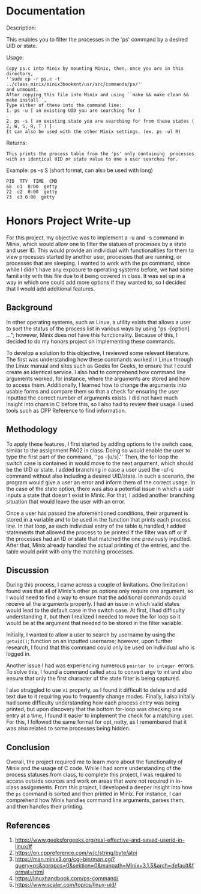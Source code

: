 # Documentation

  Description: 

   This enables you to filter the processes in the 'ps' command by a desired UID or state.
    
  Usage:

    Copy ps.c into Minix by mounting Minix, then, once you are in this directory,
    ''sudo cp -r ps.c -t ../class_minix/minix3bookmnt/usr/src/commands/ps/'' 
    and unmount.
    After copying this file into Minix and using ``make && make clean && make install``,
    Type either of these into the command line:
    1. ps -u [ an existing UID you are searching for ]
    
    2. ps -s [ an existing state you are searching for from these states ( Z, W, S, R, T ) ]
    It can also be used with the other Minix settings. (ex. ps -ul R)

    
  Returns:
  
    This prints the process table from the 'ps' only containing  processes with an identical UID or state value to one a user searches for.

  Example:
    ps -s S (short format, can also be used with long)
    
    PID  TTY  TIME  CMD
    68  c1  0:00  getty
    72  c2  0:00  getty
    73  c3 0:00  getty


    
    
# Honors Project Write-up

  For this project, my objective was to implement a -u and -s command in Minix, which would allow one to filter the statues of processes by a state and user ID. This would provide an individual with functionalities for them to view processes started by another user, processes that are running, or processes that are sleeping. I wanted to work with the ps command, since while I didn't have any exposure to operating systems before, we had some familiarity with this file due to it being covered in class. It was set up in a way in which one could add more options if they wanted to, so I decided that I would add additional features.

  ## Background

  In other operating systems, such as Linux, a utility exists that allows a user to sort the status of the process list in various ways by using "ps -[option] ..."; however, Minix does not have this functionality. Because of this, I decided to do my honors project on implementing these commands.
  
  To develop a solution to this objective, I reviewed some relevant literature. The first was understanding how these commands worked in Linux through the Linux manual and sites such as Geeks for Geeks, to ensure that I could create an identical service. I also had to comprehend how command line arguments worked, for instance, where the arguments are stored and how to access them. Additionally, I learned how to change the arguments into usable forms and compare them so that a check for ensuring the user inputted the correct number of arguments exists. 
  I did not have much insight into chars in C before this, so I also had to review their usage. I used tools such as CPP Reference to find information.
  
  ## Methodology
  To apply these features, I first started by adding options to the switch case, similar to the assignment PA02 in class. Doing so would enable the user to type the first part of the command, ''ps -[u/s].'' Then, the for loop the switch case is contained in would move to the next argument, which should be the UID or state. I added branching in case a user used the -u/-s command without also including a desired UID/state. In such a scenario, the program would give a user an error and inform them of the correct usage. In the case of the state option, there was also a potential issue in which a user inputs a state that doesn't exist in Minix. For that, I added another branching situation that would leave the user with an error.
  
  Once a user has passed the aforementioned conditions, their argument is stored in a variable and to be used in the function that prints each process line. In that loop, as each individual entry of the table is handled, I added statements that allowed the process to be printed if the filter was off or if the processes had an ID or state that matched the one previously inputted. After that, Minix already handled the actual printing of the entries, and the table would print with only the matching processes.

  ## Discussion
   During this process, I came across a couple of limitations. One limitation I found was that all of Minix's other ps options only require one argument, so I would need to find a way to ensure that the additional commands could receive all the arguments properly. I had an issue in which valid states would lead to the default case in the switch case. At first, I had difficulty understanding it, but then I realized I needed to move the for loop so it would be at the argument that needed to be stored in the filter variable.

  Initially, I wanted to allow a user to search by username by using the ``getuid()``; function on an inputted username; however, upon further research, I found that this command could only be used on individual who is logged in.
    
  Another issue I had was experiencing numerous ``pointer to integer ``errors. To solve this, I found a command called ``atoi`` to convert argv to int and also ensure that only the first character of the state filter is being captured. 
  
  I also struggled to use ``vi`` properly, as I found it difficult to delete and add text due to it requiring you to frequently change modes. 
  Finally, I also initally had some difficulty understanding how each process entry was being printed, but upon discovery that the bottom for-loop was checking one entry at a time, I found it easier to implement the check for a matching user. For this, I followed the same format for opt_notty, as I remembered that it was also related to some processes being hidden.
  

  ## Conclusion
  Overall, the project required me to learn more about the functionality of Minix and the usage of C code. While I had some understanding of the process statuses from class, to complete this project, I was required to access outside sources and work on areas that were not required in in-class assignments. From this project, I developed a deeper insight into how the ``ps`` command is sorted and then printed in Minix. For instance, I can comprehend how Minix handles command line arguments, parses them, and then handles their printing.
  
## References
  1. https://www.geeksforgeeks.org/real-effective-and-saved-userid-in-linux/#
  2. https://en.cppreference.com/w/c/string/byte/atoi
  3. https://man.minix3.org/cgi-bin/man.cgi?query=ps&apropos=0&sektion=0&manpath=Minix+3.1.5&arch=default&format=html
  4. https://linuxhandbook.com/ps-command/
  5. https://www.scaler.com/topics/linux-uid/
